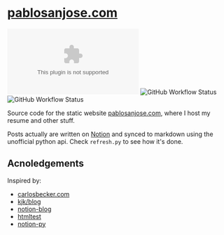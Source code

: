 # [pablosanjose.com](https://pablosanjose.com)

![GitHub last commit](https://img.shields.io/github/last-commit/pablosjv/pablosanjose.com?logo=hey)
![GitHub Workflow Status](https://img.shields.io/github/workflow/status/pablosjv/pablosanjose.com/build)
![GitHub Workflow Status](https://img.shields.io/github/workflow/status/pablosjv/pablosanjose.com/refresh)


Source code for the static website [pablosanjose.com](https://pablosanjose.com), where I host my resume and other stuff.

Posts actually are written on [Notion](https://notion.so) and synced to markdown
using the unofficial python api. Check `refresh.py` to see how it's done.

## Acnoledgements

Inspired by:

- [carlosbecker.com](https://github.com/caarlos0/carlosbecker.com)
- [kjk/blog](https://github.com/kjk/blog)
- [notion-blog](https://notion-blog.now.sh/)
- [htmltest](https://wjdp.uk/work/htmltest/)
- [notion-py](https://github.com/jamalex/notion-py)
